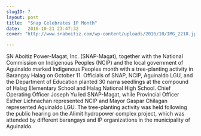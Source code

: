 ```yaml
---
slugID: 7
layout: post
title:  "Snap Celebrates IP Month"
date:   2016-10-21 23:47:32
cover: "http://www.snaboitiz.com/wp-content/uploads/2016/10/IMG_2218.jpg"

---
```

SN Aboitiz Power-Magat, Inc. (SNAP-Magat), together with the National Commission on Indigenous Peoples (NCIP) and the local government of Aguinaldo marked Indigenous Peoples month with a tree-planting activity in Barangay Halag on October 11. Officials of SNAP, NCIP, Aguinaldo LGU, and the Department of Education planted 30 narra seedlings at the compound of Halag Elementary School and Halag National High School. Chief Operating Officer Joseph Yu led SNAP-Magat, while Provincial Officer Esther Lichnachan represented NCIP and Mayor Gaspar Chilagan represented Aguinaldo LGU. The tree-planting activity was held following the public hearing on the Alimit hydropower complex project, which was attended by different barangays and IP organizations in the municipality of Aguinaldo.